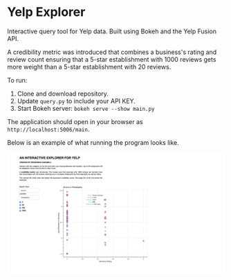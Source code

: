 # Yelp Explorer

Interactive query tool for Yelp data. Built using Bokeh and the Yelp Fusion API. 

A credibility metric was introduced that combines a business's rating and review count ensuring that a 5-star establishment with 1000 reviews gets more weight than a 5-star establishment with 20 reviews. 

To run:
1. Clone and download repository.
2. Update `query.py` to include your API KEY.
3. Start Bokeh server: `bokeh serve --show main.py`

The application should open in your browser as `http://localhost:5006/main`.

Below is an example of what running the program looks like. 

![Image description](https://github.com/hkanumilli/YelpExplorer/blob/master/testExample.png)
